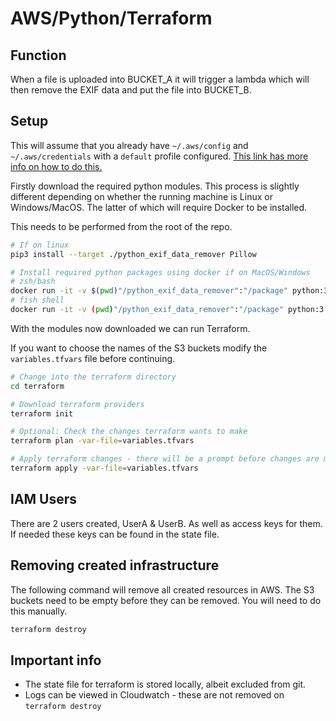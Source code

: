 # AWS/Python/Terraform

## Function
When a file is uploaded into BUCKET_A it will trigger a lambda which will then remove the EXIF data and put the file into BUCKET_B. 

## Setup
This will assume that you already have `~/.aws/config` and `~/.aws/credentials` with a `default` profile configured. [This link has more info on how to do this.](https://docs.aws.amazon.com/cli/latest/userguide/cli-configure-files.html)

Firstly download the required python modules. This process is slightly different depending on whether the running machine is 
Linux or Windows/MacOS. The latter of which will require Docker to be installed. 

This needs to be performed from the root of the repo. 

```bash
# If on linux
pip3 install --target ./python_exif_data_remover Pillow

# Install required python packages using docker if on MacOS/Windows
# zsh/bash
docker run -it -v $(pwd)"/python_exif_data_remover":"/package" python:3.9 pip install --target /package/ Pillow
# fish shell
docker run -it -v (pwd)"/python_exif_data_remover":"/package" python:3.9 pip install --target /package/ Pillow
```

With the modules now downloaded we can run Terraform. 

If you want to choose the names of the S3 buckets modify the `variables.tfvars` file before continuing.

```bash
# Change into the terraform directory
cd terraform

# Download terraform providers
terraform init

# Optional: Check the changes terraform wants to make
terraform plan -var-file=variables.tfvars

# Apply terraform changes - there will be a prompt before changes are made. 
terraform apply -var-file=variables.tfvars
```

## IAM Users
There are 2 users created, UserA & UserB. As well as access keys for them. If needed these keys can be found in the state file. 


## Removing created infrastructure
The following command will remove all created resources in AWS. The S3 buckets need to be empty before they can be removed. You will need to do this manually. 

```bash
terraform destroy 
```

## Important info
* The state file for terraform is stored locally, albeit excluded from git. 
* Logs can be viewed in Cloudwatch - these are not removed on `terraform destroy` 